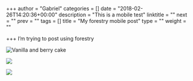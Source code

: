 +++
author = "Gabriel"
categories = []
date = "2018-02-26T14:20:36+00:00"
description = "This is a mobile test"
linktitle = ""
next = ""
prev = ""
tags = []
title = "My forestry mobile post"
type = ""
weight = ""

+++
I’m trying to post using forestry

![Vanilla and berry cake](/uploads/2018/02/26/039C0AD9-75A4-4589-8828-9D2C91A89A73.jpeg "Vanilla and berry cake")

![](/uploads/2018/02/26/3E7E17C3-57E7-4DB6-8FE6-18CB18DE7015.jpeg)

![](/uploads/2018/02/26/00F3B4DB-7B24-4483-A3AD-3DA7272BE79D.jpeg)